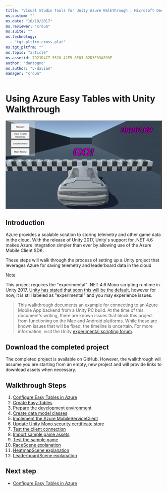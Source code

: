 ```yaml
---
title: "Visual Studio Tools for Unity Azure Walkthrough | Microsoft Docs"
ms.custom: ""
ms.date: "10/19/2017"
ms.reviewer: "crdun"
ms.suite: ""
ms.technology:
  - "tgt-pltfrm-cross-plat"
ms.tgt_pltfrm: ""
ms.topic: "article"
ms.assetid: 7921D4C7-5526-42F5-8E03-82D3E33A893F
author: "dantogno"
ms.author: "v-davian"
manager: "crdun"
---
```


# Using Azure Easy Tables with Unity Walkthrough

![Sample game screenshot](media/vstu_azure-test-sample-game-image2.png)

## Introduction

Azure provides a scalable solution to storing telemetry and other game data in the cloud. With the release of Unity 2017, Unity's support for .NET 4.6 makes Azure integration simpler than ever by allowing use of the Azure Mobile Client SDK.

These steps will walk through the process of setting up a Unity project that leverages Azure for saving telemetry and leaderboard data in the cloud.

> [!NOTE]
> This project requires the "experimental" .NET 4.6 Mono scripting runtime in Unity 2017. [Unity has stated that soon this will be the default](https://forum.unity3d.com/threads/future-plans-for-the-mono-runtime-upgrade.464327/), however for now, it is still labeled as "experimental" and you may  experience issues.

> This walkthrough documents an example for connecting to an Azure Mobile App backend from a Unity PC build. At the time of this document's writing, there are known issues that block this project from functioning on the Mac and Android platforms. While these are known issues that will be fixed, the timeline is uncertain. For more information, visit the Unity [experimental scripting forum](https://forum.unity3d.com/forums/experimental-scripting-previews.107/).

## Download the completed project

The completed project is available on GitHub. However, the walkthrough will assume you are starting from an empty, new project and will provide links to download assets when necessary.

## Walkthrough Steps

1. [Configure Easy Tables in Azure](visual-studio-tools-for-unity-azure-configure.md)
2. [Create Easy Tables](visual-studio-tools-for-unity-azure-setup.md)
3. [Prepare the development environment](visual-studio-tools-for-unity-azure-prepare.md)
4. [Create data model classes](visual-studio-tools-for-unity-azure-data.md)
5. [Implement the Azure MobileServiceClient](visual-studio-tools-for-unity-azure-mobile-client.md)
6. [Update Unity Mono security certificate store](visual-studio-tools-for-unity-azure-security.md)
7. [Test the client connection](visual-studio-tools-for-unity-azure-connection.md)
7. [Import sample game assets](visual-studio-tools-for-unity-azure-game-assets.md)
8. [Test the sample game](visual-studio-tools-for-unity-azure-game.md)
9. [RaceScene explanation](visual-studio-tools-for-unity-azure-racescene.md)
10. [HeatmapScene explanation](visual-studio-tools-for-unity-azure-heatmapscene.md)
11. [LeaderboardScene explanation](visual-studio-tools-for-unity-azure-leaderboardscene.md)


## Next step
* [Configure Easy Tables in Azure](visual-studio-tools-for-unity-azure-configure.md)
